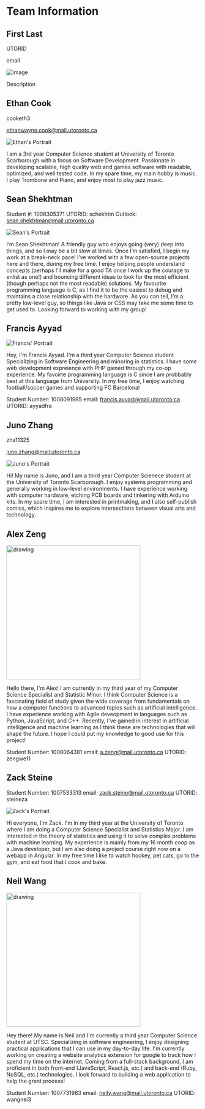 # Team Information

## First Last

UTORID

email

![image](path/to/image)

Description

## Ethan Cook

cooketh3

ethanwayne.cook@mail.utoronto.ca

![Ethan's Portrait](./images/ethan.jpeg)

I am a 3rd year Computer Science student at University of Toronto Scarborough with a focus on Software Development. Passionate in developing scalable, high quality web and games software with readable, optimized, and well tested code. In my spare time, my main hobby is music. I play Trombone and Piano, and enjoy most to play jazz music.

## Sean Shekhtman

Student #: 1008305371
UTORID: schekhtm
Outlook: sean.shekhtman@mail.utoronto.ca

![Sean's Portrait](./images/sean.jpg)

I’m Sean Shekhtman! A friendly guy who enjoys going (very) deep into
things, and so I may be a bit slow at times. Once I’m satisfied, I begin my
work at a break-neck pace! I’ve worked with a few open-source projects
here and there, during my free time. I enjoy helping people understand
concepts (perhaps I’ll make for a good TA once I work up the courage
to enlist as one!) and bouncing different ideas to look for the most efficient (though perhaps not the most readable) solutions. My favourite programming language is C, as I find it to be the easiest to debug and maintains a close relationship with the hardware. As you can tell, I’m a pretty low-level guy, so things like Java or CSS may take me some time to get used to. Looking forward to working with my group!

## Francis Ayyad

![Francis' Portrait](./images/Francis.jpg)

Hey, I'm Francis Ayyad. I'm a third year Computer Science student Specializing in Software Engineering and minoring in statistics. I have some web development expreience with PHP gained through my co-op experience. My favoirte programming language is C since I am probbably best at this language from University. In my free time, I enjoy watching football/soccer games and supporting FC Barcelona!

Student Number: 1008091985
email: francis.ayyad@mail.utoronto.ca
UTORID: ayyadfra


## Juno Zhang

zha11325

juno.zhang@mail.utoronto.ca

![Juno's Portrait](./images/juno.jpg)

Hi! My name is Juno, and I am a third year Computer Scienece student at the University of Toronto Scarborough.
I enjoy systems programming and generally working in low-level environments. I have experience working with
computer hardware, etching PCB boards and tinkering with Arduino kits. In my spare time, I am interested in
printmaking, and I also self-publish comics, which inspires me to explore intersections between visual arts 
and technology. 

## Alex Zeng

<img src="./images/alex.JPEG" alt="drawing" width="350"/>

Hello there, I'm Alex! I am currently in my third year of my Computer Science Specialist and Statistic Minor. I think Computer Science is a fascinating field of study given the wide coverage from fundamentals on how a computer functions to advanced topics such as artificial intelligence. I have experience working with Agile deveopment in languages such as Python, JavaScript, and C++. Recently, I've gained in interest in artificial intelligence and machine learning as I think these are technologies that will shape the future. I hope I could put my knowledge to good use for this project!

Student Number: 1008064381
email: a.zeng@mail.utoronto.ca
UTORID: zengwe11

## Zack Steine
Student Number: 1007533313
email: zack.steine@mail.utoronto.ca
UTORID: steineza

![Zack's Portrait](./images/zack.jpg)

Hi everyone, I'm Zack. I'm in my third year at the University of Toronto where I am doing a Computer Science Specialist and Statistics Major. 
I am interested in the theory of statistics and using it to solve complex problems with machine learning. My experience is mainly from
my 16 month coop as a Java developer, but I am also doing a project course right now on a webapp in Angular. In my free time I like to
watch hockey, pet cats, go to the gym, and eat food that I cook and bake. 


## Neil Wang

<img src="./images/neil.jpg" alt="drawing" width="350"/>

Hey there! My name is Neil and I'm currently a third year Computer Science student at UTSC. Specializing in software engineering, I enjoy designing practical applications that I can use in my day-to-day life. I'm currently working on creating a website analytics extension for google to track how I spend my time on the internet. Coming from a full-stack background, I am proficient in both front-end (JavaScript, React.js, etc.) and back-end (Ruby, NoSQL, etc.) technologies. I look forward to building a web application to help the grant process!

Student Number: 1007731983
email: neily.wang@mail.utoronto.ca
UTORID: wangnei3

